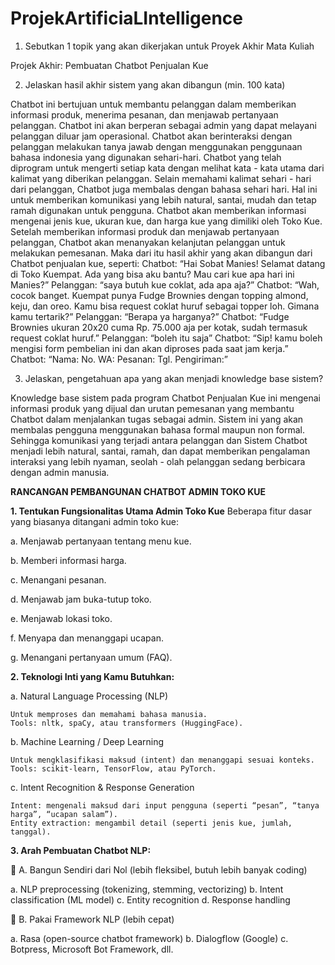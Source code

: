 # ProjekArtificiaLIntelligence

1. Sebutkan 1 topik yang akan dikerjakan untuk Proyek Akhir Mata Kuliah

Projek Akhir: Pembuatan Chatbot Penjualan Kue

2. Jelaskan hasil akhir sistem yang akan dibangun (min. 100 kata)
   
Chatbot ini bertujuan untuk membantu pelanggan dalam memberikan informasi produk,
menerima pesanan, dan menjawab pertanyaan pelanggan. Chatbot ini akan berperan sebagai
admin yang dapat melayani pelanggan diluar jam operasional. Chatbot akan berinteraksi dengan
pelanggan melakukan tanya jawab dengan menggunakan penggunaan bahasa indonesia yang
digunakan sehari-hari. Chatbot yang telah diprogram untuk mengerti setiap kata dengan melihat
kata - kata utama dari kalimat yang diberikan pelanggan. Selain memahami kalimat sehari - hari
dari pelanggan, Chatbot juga membalas dengan bahasa sehari hari. Hal ini untuk memberikan
komunikasi yang lebih natural, santai, mudah dan tetap ramah digunakan untuk pengguna.
Chatbot akan memberikan informasi mengenai jenis kue, ukuran kue, dan harga kue yang
dimiliki oleh Toko Kue. Setelah memberikan informasi produk dan menjawab pertanyaan
pelanggan, Chatbot akan menanyakan kelanjutan pelanggan untuk melakukan pemesanan.
Maka dari itu hasil akhir yang akan dibangun dari Chatbot penjualan kue, seperti:
Chatbot: “Hai Sobat Manies! Selamat datang di Toko Kuempat. Ada yang bisa aku bantu? Mau
cari kue apa hari ini Manies?”
Pelanggan: “saya butuh kue coklat, ada apa aja?”
Chatbot: “Wah, cocok banget. Kuempat punya Fudge Brownies dengan topping almond, keju,
dan oreo. Kamu bisa request coklat huruf sebagai topper loh. Gimana kamu tertarik?”
Pelanggan: “Berapa ya harganya?”
Chatbot: “Fudge Brownies ukuran 20x20 cuma Rp. 75.000 aja per kotak, sudah termasuk
request coklat huruf.”
Pelanggan: “boleh itu saja”
Chatbot: “Sip! kamu boleh mengisi form pembelian ini dan akan diproses pada saat jam kerja.”
Chatbot: “Nama:
No. WA:
Pesanan:
Tgl. Pengiriman:”

3. Jelaskan, pengetahuan apa yang akan menjadi knowledge base sistem?

Knowledge base sistem pada program Chatbot Penjualan Kue ini mengenai informasi
produk yang dijual dan urutan pemesanan yang membantu Chatbot dalam menjalankan tugas
sebagai admin. Sistem ini yang akan membalas pengguna menggunakan bahasa formal
maupun non formal. Sehingga komunikasi yang terjadi antara pelanggan dan Sistem Chatbot
menjadi lebih natural, santai, ramah, dan dapat memberikan pengalaman interaksi yang lebih
nyaman, seolah - olah pelanggan sedang berbicara dengan admin manusia.


**RANCANGAN PEMBANGUNAN CHATBOT ADMIN TOKO KUE**

**1. Tentukan Fungsionalitas Utama Admin Toko Kue**
Beberapa fitur dasar yang biasanya ditangani admin toko kue:

a. Menjawab pertanyaan tentang menu kue.

b. Memberi informasi harga.

c. Menangani pesanan.

d. Menjawab jam buka-tutup toko.

e. Menjawab lokasi toko.

f. Menyapa dan menanggapi ucapan.

g. Menangani pertanyaan umum (FAQ).


**2. Teknologi Inti yang Kamu Butuhkan:**

a. Natural Language Processing (NLP)
    
    Untuk memproses dan memahami bahasa manusia.
    Tools: nltk, spaCy, atau transformers (HuggingFace).

b. Machine Learning / Deep Learning

    Untuk mengklasifikasi maksud (intent) dan menanggapi sesuai konteks.
    Tools: scikit-learn, TensorFlow, atau PyTorch.

c. Intent Recognition & Response Generation

    Intent: mengenali maksud dari input pengguna (seperti “pesan”, “tanya harga”, “ucapan salam”).
    Entity extraction: mengambil detail (seperti jenis kue, jumlah, tanggal).

**3. Arah Pembuatan Chatbot NLP:**

🔹 A. Bangun Sendiri dari Nol (lebih fleksibel, butuh lebih banyak coding)

a. NLP preprocessing (tokenizing, stemming, vectorizing)
b. Intent classification (ML model)
c. Entity recognition
d. Response handling


🔹 B. Pakai Framework NLP (lebih cepat)

a. Rasa (open-source chatbot framework)
b. Dialogflow (Google)
c. Botpress, Microsoft Bot Framework, dll.

